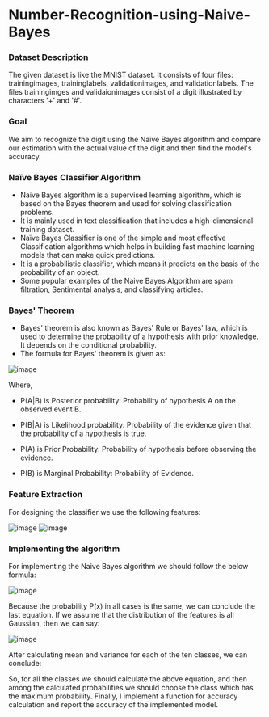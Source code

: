 # Number-Recognition-using-Naive-Bayes

### Dataset Description
The given dataset is like the MNIST dataset. It consists of four files: trainingimages, traininglabels, validationimages, and validationlabels. The files trainingimges and validaionimages consist of a digit illustrated by characters '+' and '#'. 

### Goal
We aim to recognize the digit using the Naive Bayes algorithm and compare our estimation with the actual value of the digit and then find the model's accuracy.

### Naïve Bayes Classifier Algorithm

* Naive Bayes algorithm is a supervised learning algorithm, which is based on the Bayes theorem and used for solving classification problems.
* It is mainly used in text classification that includes a high-dimensional training dataset.
* Naïve Bayes Classifier is one of the simple and most effective Classification algorithms which helps in building fast machine learning models that can make quick predictions.
* It is a probabilistic classifier, which means it predicts on the basis of the probability of an object.
* Some popular examples of the Naive Bayes Algorithm are spam filtration, Sentimental analysis, and classifying articles.

### Bayes' Theorem
* Bayes' theorem is also known as Bayes' Rule or Bayes' law, which is used to determine the probability of a hypothesis with prior knowledge. It depends on the conditional probability.
* The formula for Bayes' theorem is given as:

![image](https://user-images.githubusercontent.com/125180530/218305218-7c23b093-a73b-4508-8ab9-10bba49fd029.png)

Where,

* P(A|B) is Posterior probability: Probability of hypothesis A on the observed event B.

* P(B|A) is Likelihood probability: Probability of the evidence given that the probability of a hypothesis is true.

* P(A) is Prior Probability: Probability of hypothesis before observing the evidence.

* P(B) is Marginal Probability: Probability of Evidence.

### Feature Extraction

For designing the classifier we use the following features:

![image](https://user-images.githubusercontent.com/125180530/218305359-8ced0e97-cf0c-4c06-a8bc-4bdd078d6211.png)
![image](https://user-images.githubusercontent.com/125180530/218305376-cd2cf823-e5f2-4f9c-8814-b35d126915f8.png)

### Implementing the algorithm
For implementing the Naive Bayes algorithm we should follow the below formula:

![image](https://user-images.githubusercontent.com/125180530/218305487-231408e4-6287-48d0-bf5e-479fcfdc7625.png)

Because the probability P(x) in all cases is the same, we can conclude the last equation. If we assume that the distribution of the features is all Gaussian, then we can say:

![image](https://user-images.githubusercontent.com/125180530/218306088-922a6936-273e-4fed-aa38-b7581f2f7713.png)

After calculating mean and variance for each of the ten classes, we can conclude:


So, for all the classes we should calculate the above equation, and then among the calculated probabilities we should choose the class which has the maximum probability. Finally, I implement a function for accuracy calculation and report the accuracy of the implemented model.
